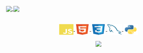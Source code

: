 <div align="left">
  <a href="https://github.com/Rianito">
    <img height="180em"   align="center" src="https://github-readme-stats.vercel.app/api?username=Rianito&show_icons=true&theme=react&include_all_commits=true&count_private=false"/>
    <img height="180em"  align="center" src="https://github-readme-stats.vercel.app/api/top-langs/?username=Rianito&layout=compact&langs_count=7&theme=react" />
    </div>
 <br>
  <div  align="center"> 
    <div style="display: inline_block"><br>
      <img align="center" alt="js" height="30" width="40" src="https://raw.githubusercontent.com/devicons/devicon/master/icons/javascript/javascript-plain.svg">
      <img align="center" alt="html" height="30" width="40" src="https://raw.githubusercontent.com/devicons/devicon/master/icons/html5/html5-original.svg">
      <img align="center" alt="css" height="30" width="40" src="https://raw.githubusercontent.com/devicons/devicon/master/icons/css3/css3-original.svg">
      <img align="center" alt="mysql" height="30" width="40" src="https://raw.githubusercontent.com/devicons/devicon/master/icons/mysql/mysql-original.svg">
      <img align="center" alt="python" height="30" width="40" src="https://raw.githubusercontent.com/devicons/devicon/master/icons/python/python-original.svg">
      <br>
      <br>
      <a href="https://www.linkedin.com/in/rian-silva-b143b621b/" target="_blank"><img src="https://img.shields.io/badge/-LinkedIn-%230077B5?style=for-the-badge&logo=linkedin&logoColor=white" target="_blank"></a> 
    </div>
  </div> 
</div>
